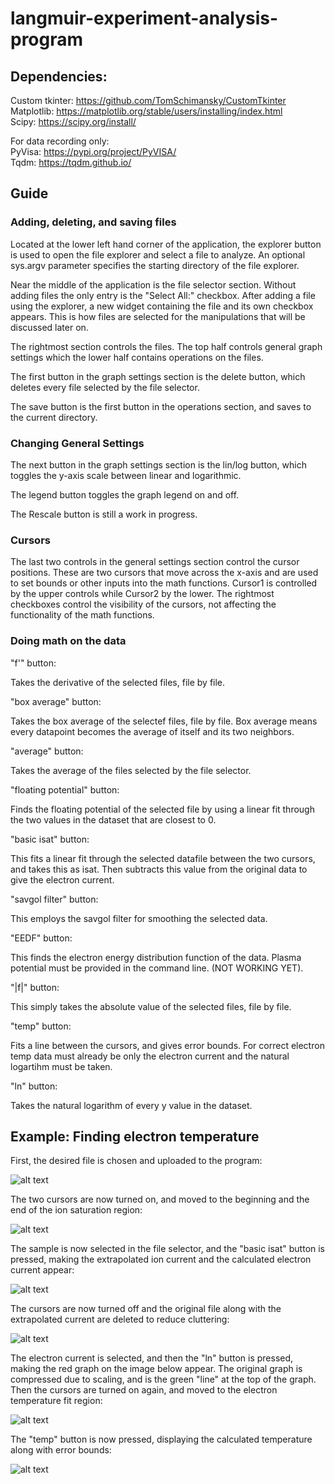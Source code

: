 # langmuir-experiment-analysis-program

## Dependencies:

Custom tkinter: https://github.com/TomSchimansky/CustomTkinter  
Matplotlib: https://matplotlib.org/stable/users/installing/index.html  
Scipy: https://scipy.org/install/  

For data recording only:  
PyVisa: https://pypi.org/project/PyVISA/  
Tqdm: https://tqdm.github.io/  

## Guide

### Adding, deleting, and saving files

Located at the lower left hand corner of the application, the explorer button is used to open the file explorer and select a file to analyze. An optional sys.argv parameter specifies the starting directory of the file explorer.

Near the middle of the application is the file selector section. Without adding files the only entry is the "Select All:" checkbox. After adding a file using the explorer, a new widget containing the file and its own checkbox appears. This is how files are selected for the manipulations that will be discussed later on.

The rightmost section controls the files. The top half controls general graph settings which the lower half contains operations on the files.

The first button in the graph settings section is the delete button, which deletes every file selected by the file selector.

The save button is the first button in the operations section, and saves to the current directory.


### Changing General Settings

The next button in the graph settings section is the lin/log button, which toggles the y-axis scale between linear and logarithmic.

The legend button toggles the graph legend on and off.

The Rescale button is still a work in progress.


### Cursors

The last two controls in the general settings section control the cursor positions. These are two cursors that move across the x-axis and are used to set bounds or other inputs into the math functions. Cursor1 is controlled by the upper controls while Cursor2 by the lower. The rightmost checkboxes control the visibility of the cursors, not affecting the functionality of the math functions.


### Doing math on the data

"f'" button:

Takes the derivative of the selected files, file by file.

"box average" button:

Takes the box average of the selectef files, file by file.
Box average means every datapoint becomes the average of itself and its two neighbors.

"average" button:
 
Takes the average of the files selected by the file selector.

"floating potential" button:

Finds the floating potential of the selected file by using a linear fit through the two values in the dataset that are closest to 0.

"basic isat" button:

This fits a linear fit through the selected datafile between the two cursors, and takes this as isat. Then subtracts this value from the original data to give the electron current.

"savgol filter" button:

This employs the savgol filter for smoothing the selected data.

"EEDF" button:

This finds the electron energy distribution function of the data. Plasma potential must be provided in the command line. (NOT WORKING YET).

"|f|" button:

This simply takes the absolute value of the selected files, file by file.

"temp" button:

Fits a line between the cursors, and gives error bounds. For correct electron temp data must already be only the electron current and the natural logartihm must be taken.

"ln" button:

Takes the natural logarithm of every y value in the dataset.


## Example: Finding electron temperature

First, the desired file is chosen and uploaded to the program:

![alt text](https://github.com/Theallpro1/langmuir-experiment-analysis-program/blob/main/ExampleImages/first_step.png)

The two cursors are now turned on, and moved to the beginning and the end of the ion saturation region:

![alt text](https://github.com/Theallpro1/langmuir-experiment-analysis-program/blob/main/ExampleImages/second_step.png)

The sample is now selected in the file selector, and the "basic isat" button is pressed, making the extrapolated ion current and the calculated electron current appear:

![alt text](https://github.com/Theallpro1/langmuir-experiment-analysis-program/blob/main/ExampleImages/third_step.png)

The cursors are now turned off and the original file along with the extrapolated current are deleted to reduce cluttering:

![alt text](https://github.com/Theallpro1/langmuir-experiment-analysis-program/blob/main/ExampleImages/fourth_step.png)

The electron current is selected, and then the "ln" button is pressed, making the red graph on the image below appear. The original graph is compressed due to scaling, and is the green "line" at the top of the graph. Then the cursors are turned on again, and moved to the electron temperature fit region:

![alt text](https://github.com/Theallpro1/langmuir-experiment-analysis-program/blob/main/ExampleImages/fifth_step.png)

The "temp" button is now pressed, displaying the calculated temperature along with error bounds:

![alt text](https://github.com/Theallpro1/langmuir-experiment-analysis-program/blob/main/ExampleImages/sixth_step.png)
